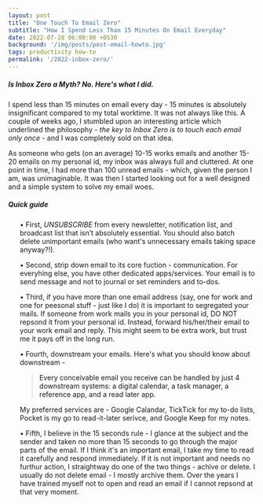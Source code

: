 ```yaml
---
layout: post
title: "One Touch To Email Zero"
subtitle: "How I Spend Less Than 15 Minutes On Email Everyday"
date: 2022-07-28 06:00:00 +0530
background: '/img/posts/post-email-howto.jpg'
tags: productivity how-to
permalink: '/2022-inbox-zero/'
---
```


<h5 class="western">Is Inbox Zero a Myth? No. Here's what I did.</h5>

<p class="text-justify">I spend less than 15 minutes on email every day - 15 minutes is absolutely insignificant compared to my total worktime. It was not always like this. A couple of weeks ago, I stumbled upon an interesting <a href="https://fortelabs.co/blog/one-touch-to-inbox-zero/" target="_blank" rel="noopener" style="text-decoration:none">article</a> which underlined the philosophy - <i>the key to Inbox Zero is to touch each email only once</i> - and I was completely sold on that idea.</p>

<p class="text-justify">As someone who gets (on an average) 10-15 works emails and another 15-20 emails on my personal id, my inbox was always full and cluttered. At one point in time, I had more than 100 unread emails - which, given the person I am, was unimaginable. It was then I started looking out for a well designed and a simple system to solve my email woes.</p>

<h5 class="western">Quick guide</h5>

<p> <ul class="text-justify">• First, <em>UNSUBSCRIBE</em> from every newsletter, notification list, and broadcast list that isn’t absolutely essential. You should also batch delete unimportant emails (who want's unnecessary emails taking space anyway?!).</ul></p> 

<ul class="text-justify">• Second, strip down email to its core fuction - communication. For everyhing else, you have other dedicated apps/services. Your email is to send message and not to journal or set reminders and to-dos.</ul>

<ul class="text-justify">• Third, if you have more than one email address (say, one for work and one for peesonal stuff - just like I do) it is important to segregated your mails. If someone from work mails you in your personal id, DO NOT repsond it from your personal id. Instead, forward his/her/their email to your work email and reply. This might seem to be extra work, but trust me it pays off in the long run.</ul>

<ul class="text-justify">• Fourth, downstream your emails. Here's what you should know about downstream -</ul> 
<ul><blockquote class="blockquote" "text-justify"><a href="https://fortelabs.co/blog/one-touch-to-inbox-zero/" target="_blank" rel="noopener" style="text-decoration:none">Every conceivable email you receive can be handled by just 4 downstream systems: a digital calendar, a task manager, a reference app, and a read later app.</a></blockquote></ul>
<ul>My preferred services are - <a href="https://calendar.google.com/" target="_blank" rel="noopener" style="text-decoration:none">Google Calandar</a>, <a href="https://ticktick.com/" target="_blank" rel="noopener" style="text-decoration:none">TickTick</a> for my to-do lists, <a href="https://getpocket.com/" target="_blank" rel="noopener" style="text-decoration:none">Pocket</a> is my go to read-it-later serivce, and <a href="https://keep.google.com/" target="_blank" rel="noopener" style="text-decoration:none">Google Keep</a> for my notes. </ul>

<ul class="text-justify">• Fifth, I believe in the 15 seconds rule - I glance at the subject and the sender and taken no more than 15 seconds to go through the major parts of the email. If I think it's an important email, I take my time to read it carefully and respond immediately. If it is not important and needs no furthur action, I straightway do one of the two things - achive or delete. I usually do not delete email - I mostly archive them. Over the years I have trained myself not to open and read an email if I cannot repsond at that very moment.</ul>
